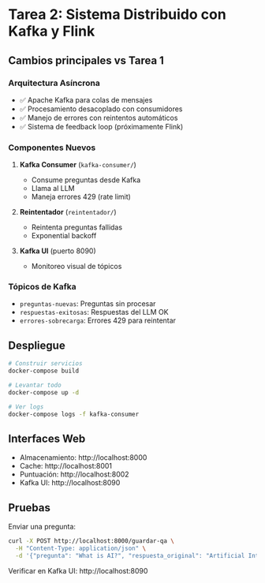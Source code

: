 # Tarea 2: Sistema Distribuido con Kafka y Flink

## Cambios principales vs Tarea 1

### Arquitectura Asíncrona
- ✅ Apache Kafka para colas de mensajes
- ✅ Procesamiento desacoplado con consumidores
- ✅ Manejo de errores con reintentos automáticos
- ✅ Sistema de feedback loop (próximamente Flink)

### Componentes Nuevos

1. **Kafka Consumer** (`kafka-consumer/`)
   - Consume preguntas desde Kafka
   - Llama al LLM
   - Maneja errores 429 (rate limit)

2. **Reintentador** (`reintentador/`)
   - Reintenta preguntas fallidas
   - Exponential backoff

3. **Kafka UI** (puerto 8090)
   - Monitoreo visual de tópicos

### Tópicos de Kafka

- `preguntas-nuevas`: Preguntas sin procesar
- `respuestas-exitosas`: Respuestas del LLM OK
- `errores-sobrecarga`: Errores 429 para reintentar

## Despliegue
```bash
# Construir servicios
docker-compose build

# Levantar todo
docker-compose up -d

# Ver logs
docker-compose logs -f kafka-consumer
```

## Interfaces Web

- Almacenamiento: http://localhost:8000
- Cache: http://localhost:8001
- Puntuación: http://localhost:8002
- Kafka UI: http://localhost:8090

## Pruebas

Enviar una pregunta:
```bash
curl -X POST http://localhost:8000/guardar-qa \
  -H "Content-Type: application/json" \
  -d '{"pregunta": "What is AI?", "respuesta_original": "Artificial Intelligence is..."}'
```

Verificar en Kafka UI: http://localhost:8090
